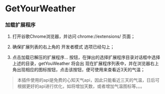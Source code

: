 ﻿GetYourWeather
==================

### 加载扩展程序

1) 打开谷歌Chrome浏览器，并访问 chrome://extensions/ 页面；

2) 确保扩展列表的右上角的 开发者模式 选项已经勾上；

3) 点击加载已解压的扩展程序… 按钮，在弹出的选择扩展程序目录对话框中选择上述的目录，getYouWeather 将会出 现在扩展程序列表中，并在浏览器右上角出现相应的图标按钮，点击该按钮，便可使用来查看近3天的气温；


> 本插件使用的api是免费的心知天气api，因此只能看近三天的气温，日后可根据更好的api进行优化，如将增加天数，或者增加气温图标等。。。
